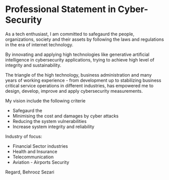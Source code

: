 # Professional Statement in Cyber-Security

As a tech enthusiast, I am committed to safegaurd the people, organizations, society and their assets by following the laws 
and regulations in the era of internet technology. 

By innovating and applying high technologies like generative artificial intelligence in cybersecurity applications, 
trying to achieve high level of integrity and sustainability. 

The triangle of the high technology, business administration and many years of working experience - from development 
up to stabilizing business critical service operations in different industries, has empowered me to design, develop, improve 
and apply cybersecurity measurements.

My vision include the following criterie
* Safegaurd the 
* Minimising the cost and damages by cyber attacks
* Reducing the system vulnerabilities
* Increase system integrity and reliability

Industry of focus:
* Financial Sector industries
* Health and Insurance
* Telecommunication
* Aviation - Airports Security


Regard,
Behrooz Sezari
